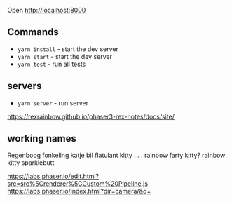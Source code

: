 Open [http://localhost:8000](http://localhost:8000)

## Commands
- `yarn install` - start the dev server
- `yarn start` - start the dev server
- `yarn test` - run all tests

## servers
- `yarn server` - run server

https://rexrainbow.github.io/phaser3-rex-notes/docs/site/

## working names
Regenboog fonkeling katje bil
flatulant kitty . . . rainbow
farty kitty?
rainbow kitty sparklebutt

https://labs.phaser.io/edit.html?src=src%5Crenderer%5CCustom%20Pipeline.js
https://labs.phaser.io/index.html?dir=camera/&q=
